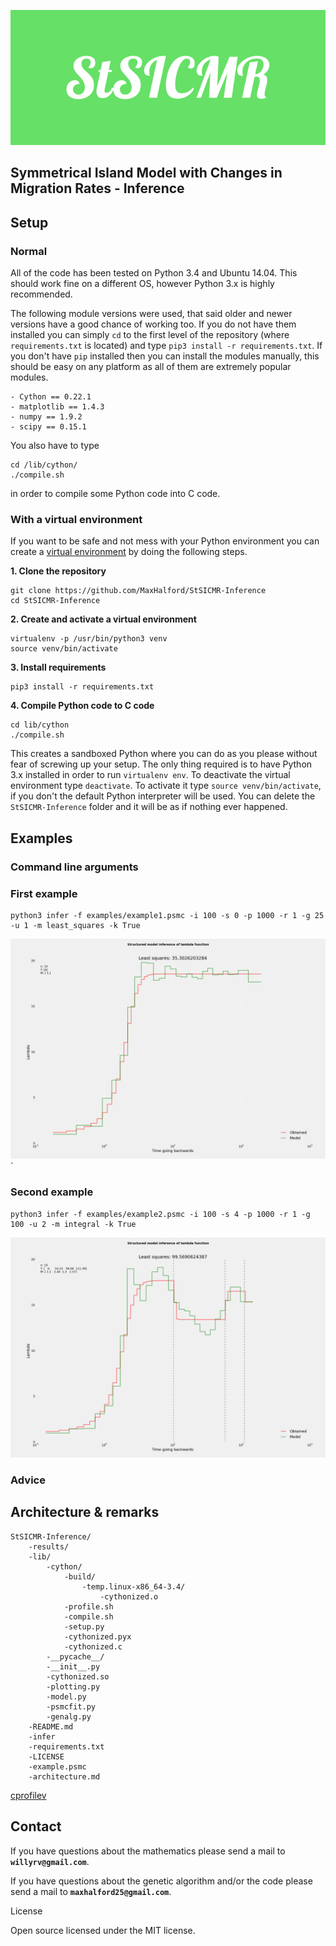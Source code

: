 ![StSICMR](logo.png)

## Symmetrical Island Model with Changes in Migration Rates - Inference

## Setup

### Normal

All of the code has been tested on Python 3.4 and Ubuntu 14.04. This should work fine on a different OS, however Python 3.x is highly recommended.

The following module versions were used, that said older and newer versions have a good chance of working too. If you do not have them installed you can simply ``cd`` to the first level of the repository (where ``requirements.txt`` is located) and type ``pip3 install -r requirements.txt``. If you don't have ``pip`` installed then you can install the modules manually, this should be easy on any platform as all of them are extremely popular modules. 

	- Cython == 0.22.1
	- matplotlib == 1.4.3
	- numpy == 1.9.2
	- scipy == 0.15.1

You also have to type

	cd /lib/cython/
	./compile.sh

in order to compile some Python code into C code.

### With a virtual environment

If you want to be safe and not mess with your Python environment you can create a [virtual environment](http://docs.python-guide.org/en/latest/dev/virtualenvs/) by doing the following steps.

**1. Clone the repository**

	git clone https://github.com/MaxHalford/StSICMR-Inference
	cd StSICMR-Inference

**2. Create and activate a virtual environment**

	virtualenv -p /usr/bin/python3 venv
	source venv/bin/activate

**3. Install requirements**

	pip3 install -r requirements.txt

**4. Compile Python code to C code**

	cd lib/cython
	./compile.sh

This creates a sandboxed Python where you can do as you please without fear of screwing up your setup. The only thing required is to have Python 3.x installed in order to run ``virtualenv env``. To deactivate the virtual environment type ``deactivate``. To activate it type ``source venv/bin/activate``, if you don't the default Python interpreter will be used. You can delete the ``StSICMR-Inference`` folder and it will be as if nothing ever happened.

## Examples

### Command line arguments



### First example

	python3 infer -f examples/example1.psmc -i 100 -s 0 -p 1000 -r 1 -g 25 -u 1 -m least_squares -k True

![Example 1](examples/example1_0_switch.png)`

### Second example

	python3 infer -f examples/example2.psmc -i 100 -s 4 -p 1000 -r 1 -g 100 -u 2 -m integral -k True

![Example 2](examples/example2_3_switch.png)

### Advice

## Architecture & remarks

    StSICMR-Inference/
        -results/
        -lib/
            -cython/
                -build/
                    -temp.linux-x86_64-3.4/
                        -cythonized.o
                -profile.sh
                -compile.sh
                -setup.py
                -cythonized.pyx
                -cythonized.c
            -__pycache__/
            -__init__.py
            -cythonized.so
            -plotting.py
            -model.py
            -psmcfit.py
            -genalg.py
        -README.md
        -infer
        -requirements.txt
        -LICENSE
        -example.psmc
        -architecture.md

[cprofilev](https://github.com/ymichael/cprofilev)

## Contact

If you have questions about the mathematics please send a mail to **``willyrv@gmail.com``**.

If you have questions about the genetic algorithm and/or the code please send a mail to **``maxhalford25@gmail.com``**.

License

Open source licensed under the MIT license.